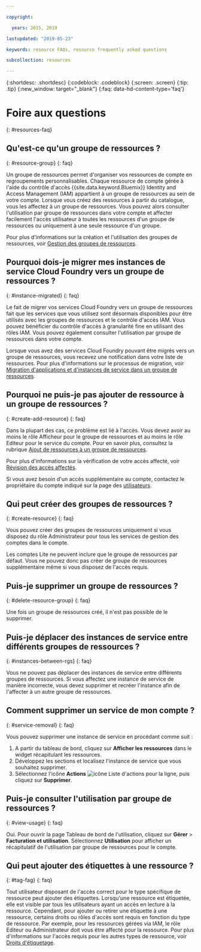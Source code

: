 ```yaml
---

copyright:

  years: 2015, 2019

lastupdated: "2019-05-23"

keywords: resource FAQs, resource frequently asked questions

subcollection: resources

---
```



{:shortdesc: .shortdesc}
{:codeblock: .codeblock}
{:screen: .screen}
{:tip: .tip}
{:new_window: target="_blank"}
{:faq: data-hd-content-type='faq'}


# Foire aux questions
{: #resources-faq}

## Qu'est-ce qu'un groupe de ressources ?
{: #resource-group}
{: faq}

Un groupe de ressources permet d'organiser vos ressources de compte en regroupements personnalisables. Chaque ressource de compte gérée à l'aide du contrôle d'accès {{site.data.keyword.Bluemix}} Identity and Access Management (IAM) appartient à un groupe de ressources au sein de votre compte. Lorsque vous créez des ressources à partir du catalogue, vous les affectez à un groupe de ressources. Vous pouvez alors consulter l'utilisation par groupe de ressources dans votre compte et affecter facilement l'accès utilisateur à toutes les ressources d'un groupe de ressources ou uniquement à une seule ressource d'un groupe.

Pour plus d'informations sur la création et l'utilisation des groupes de ressources, voir [Gestion des groupes de ressources](/docs/resources?topic=resources-rgs).  

## Pourquoi dois-je migrer mes instances de service Cloud Foundry vers un groupe de ressources ?
{: #instance-migrated}
{: faq}

Le fait de migrer vos services Cloud Foundry vers un groupe de ressources fait que les services que vous utilisez sont désormais disponibles pour être utilisés avec les groupes de ressources et le contrôle d'accès IAM. Vous pouvez bénéficier du contrôle d'accès à granularité fine en utilisant des rôles IAM. Vous pouvez également consulter l'utilisation par groupe de ressources dans votre compte. 

Lorsque vous avez des services Cloud Foundry pouvant être migrés vers un groupe de ressources, vous recevez une notification dans votre liste de ressources. Pour plus d'informations sur le processus de migration, voir [Migration d'applications et d'instances de service dans un groupe de ressources](/docs/resources?topic=resources-migrate).

## Pourquoi ne puis-je pas ajouter de ressource à un groupe de ressources ?
{: #create-add-resource}
{: faq}

Dans la plupart des cas, ce problème est lié à l'accès. Vous devez avoir au moins le rôle Afficheur pour le groupe de ressources et au moins le rôle Editeur pour le service du compte. Pour en savoir plus, consultez la rubrique [Ajout de ressources à un groupe de ressources](/docs/resources?topic=resources-rgs#add_to_rgs).

Pour plus d'informations sur la vérification de votre accès affecté, voir [Révision des accès affectés](/docs/iam?topic=iam-iammanidaccser#review_your_access).

Si vous avez besoin d'un accès supplémentaire au compte, contactez le propriétaire du compte indiqué sur la page des [utilisateurs](https://{DomainName}/iam#/users). 

## Qui peut créer des groupes de ressources ?
{: #create-resource}
{: faq}

Vous pouvez créer des groupes de ressources uniquement si vous disposez du rôle Administrateur pour tous les services de gestion des comptes dans le compte.

Les comptes Lite ne peuvent inclure que le groupe de ressources par défaut. Vous ne pouvez donc pas créer de groupe de ressources supplémentaire même si vous disposez de l'accès requis.

## Puis-je supprimer un groupe de ressources ?
{: #delete-resource-group}
{: faq}

Une fois un groupe de ressources créé, il n'est pas possible de le supprimer.

## Puis-je déplacer des instances de service entre différents groupes de ressources ?
{: #instances-between-rgs}
{: faq}

Vous ne pouvez pas déplacer des instances de service entre différents groupes de ressources. Si vous affectez une instance de service de manière incorrecte, vous devez supprimer et recréer l'instance afin de l'affecter à un autre groupe de ressources.   

## Comment supprimer un service de mon compte ?
{: #service-removal}
{: faq}

Vous pouvez supprimer une instance de service en procédant comme suit :

1. A partir du tableau de bord, cliquez sur **Afficher les ressources** dans le widget récapitulant les ressources. 
2. Développez les sections et localisez l'instance de service que vous souhaitez supprimer. 
3. Sélectionnez l'icône **Actions** ![icône Liste d'actions](../icons/action-menu-icon.svg) pour la ligne, puis cliquez sur **Supprimer**.

## Puis-je consulter l'utilisation par groupe de ressources ?
{: #view-usage}
{: faq}

Oui. Pour ouvrir la page Tableau de bord de l'utilisation, cliquez sur **Gérer** &gt; **Facturation et utilisation**. Sélectionnez **Utilisation** pour afficher un récapitulatif de l'utilisation par groupe de ressources pour le compte. 

## Qui peut ajouter des étiquettes à une ressource ?
{: #tag-fag}
{: faq}

Tout utilisateur disposant de l'accès correct pour le type spécifique de ressource peut ajouter des étiquettes. Lorsqu'une ressource est étiquetée, elle est visible par tous les utilisateurs ayant un accès en lecture à la ressource. Cependant, pour ajouter ou retirer une étiquette à une ressource, certains droits ou rôles d'accès sont requis en fonction du type de ressource. Par exemple, pour les ressources gérées via IAM, le rôle Editeur ou Administrateur doit vous être affecté pour la ressource. Pour plus d'informations sur l'accès requis pour les autres types de ressource, voir [Droits d'étiquetage](/docs/resources?topic=resources-access#tagging-permissions).
